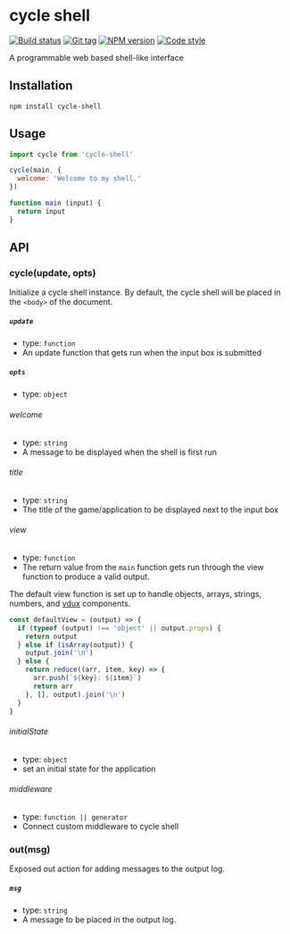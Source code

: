 # cycle shell

[![Build status][travis-image]][travis-url]
[![Git tag][git-image]][git-url]
[![NPM version][npm-image]][npm-url]
[![Code style][standard-image]][standard-url]

A programmable web based shell-like interface

## Installation
```
npm install cycle-shell
```

## Usage
```js
import cycle from 'cycle-shell'

cycle(main, {
  welcome: 'Welcome to my shell.'
})

function main (input) {
  return input
}
```

## API

### cycle(update, opts)
Initialize a cycle shell instance. By default, the cycle shell will be placed in the `<body>` of the document.

##### `update`
- type: `function`
- An update function that gets run when the input box is submitted

##### `opts`
- type: `object`

###### welcome
- type: `string`
- A message to be displayed when the shell is first run

###### title
- type: `string`
- The title of the game/application to be displayed next to the input box

###### view
- type: `function`
- The return value from the `main` function gets run through the view function to produce a valid output.

The default view function is set up to handle objects, arrays, strings, numbers, and [vdux](https://github.com/vdux/vdux) components.
```js
const defaultView = (output) => {
  if (typeof (output) !== 'object' || output.props) {
    return output
  } else if (isArray(output)) {
    output.join('\n')
  } else {
    return reduce((arr, item, key) => {
      arr.push(`${key}: ${item}`)
      return arr
    }, [], output).join('\n')
  }
}
```

###### initialState
- type: `object`
- set an initial state for the application

###### middleware
- type: `function || generator`
- Connect custom middleware to cycle shell

### out(msg)
Exposed out action for adding messages to the output log.

##### `msg`
- type: `string`
- A message to be placed in the output log.

[travis-image]: https://img.shields.io/travis/danleavitt0/cycle-shell.svg?style=flat
[travis-url]: https://travis-ci.org/danleavitt0/cycle-shell
[git-image]: https://img.shields.io/github/tag/danleavitt0/cycle-shell.svg?style=flat
[git-url]: https://github.com/danleavitt0/cycle-shell
[standard-image]: https://img.shields.io/badge/code%20style-standard-brightgreen.svg?style=flat
[standard-url]: https://github.com/feross/standard
[npm-image]: https://img.shields.io/npm/v/cycle-shell.svg?style=flat
[npm-url]: https://npmjs.org/package/cycle-shell
